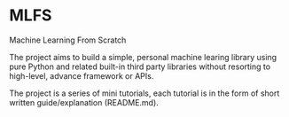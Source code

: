 # MLFS
Machine Learning From Scratch

The project aims to build a simple, personal machine learing library using pure Python and related built-in third party libraries without resorting to high-level, advance framework or APIs.

The project is a series of mini tutorials, each tutorial is in the form of short written guide/explanation (README.md).
